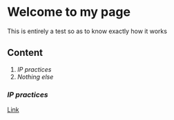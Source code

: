 # Welcome to my page

This is entirely a test so as to know exactly how it works

## Content

1. _IP practices_
2. _Nothing else_

### _IP practices_

[Link](https://github.com/victxrms/IP)

